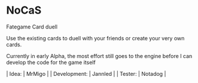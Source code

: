 # NoCaS
Fategame Card duell

Use the existing cards to duell with your friends or create your very own cards.

Currently in early Alpha, the most effort still goes to the engine before I can develop the code for the game itself

| Idea:        | MrMigo  |
| Development: | Jannled |
| Tester:      | Notadog |
